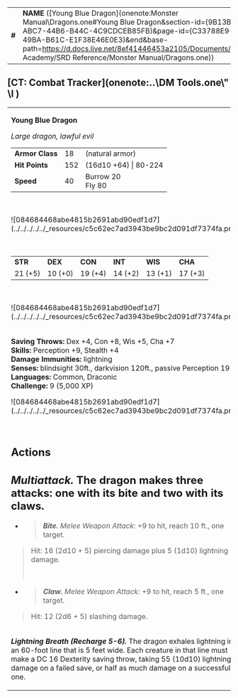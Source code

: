 |        |                                                                                                                                                                                                                                                                                                                    |        |         |         |     |       |         |
|--------|--------------------------------------------------------------------------------------------------------------------------------------------------------------------------------------------------------------------------------------------------------------------------------------------------------------------|--------|---------|---------|-----|-------|---------|
| **\#** | **NAME** ([Young Blue Dragon](onenote:Monster Manual\\Dragons.one#Young Blue Dragon&section-id={9B13BEB9-ABC7-44B6-B44C-4C9CDCEB85FB}&page-id={C33788E9-EBB8-49BA-B61C-E1F38E46E0E3}&end&base-path=https://d.docs.live.net/8ef41446453a2105/Documents/Adventure Academy/SRD Reference/Monster Manual/Dragons.one)) | **18** | **152** | **152** | \-  | Notes | 5000 XP |

## [CT: Combat Tracker](onenote:..\\DM Tools.one\\" \l )

<table><tbody><tr class="odd"><td><p><strong>Young Blue Dragon</strong></p><p><em>Large dragon, lawful evil</em></p><table><tbody><tr class="odd"><td><strong>Armor Class</strong></td><td>18</td><td>(natural armor)</td></tr><tr class="even"><td><strong>Hit Points</strong></td><td>152</td><td>(16d10 +64) | 80-224</td></tr><tr class="odd"><td><strong>Speed</strong></td><td>40</td><td>Burrow 20<br />
Fly 80</td></tr></tbody></table><p> </p><p>![084684468abe4815b2691abd90edf1d7](../../../../../_resources/c5c62ec7ad3943be9bc2d091df7374fa.png)</p><p> </p><table><tbody><tr class="odd"><td><strong>STR</strong></td><td><strong>DEX</strong></td><td><strong>CON</strong></td><td><strong>INT</strong></td><td><strong>WIS</strong></td><td><strong>CHA</strong></td></tr><tr class="even"><td>21 (+5)</td><td>10 (+0)</td><td>19 (+4)</td><td>14 (+2)</td><td>13 (+1)</td><td>17 (+3)</td></tr></tbody></table><p> </p><p>![084684468abe4815b2691abd90edf1d7](../../../../../_resources/c5c62ec7ad3943be9bc2d091df7374fa.png)</p><p><strong><br />
Saving Throws:</strong> Dex +4, Con +8, Wis +5, Cha +7<br />
<strong>Skills:</strong> Perception +9, Stealth +4<br />
<strong>Damage Immunities:</strong> lightning<br />
<strong>Senses:</strong> blindsight 30ft., darkvision 120ft., passive Perception 19<br />
<strong>Languages:</strong> Common, Draconic<br />
<strong>Challenge:</strong> 9 (5,000 XP)</p><p>![084684468abe4815b2691abd90edf1d7](../../../../../_resources/c5c62ec7ad3943be9bc2d091df7374fa.png)</p><p> </p><h2 id="actions"><strong>Actions</strong></h2><h2 id="multiattack.-the-dragon-makes-three-attacks-one-with-its-bite-and-two-with-its-claws."><em><strong>Multiattack.</strong></em> The dragon makes three attacks: one with its bite and two with its claws.</h2><ul><li><blockquote><p><em><strong>Bite.</strong> Melee Weapon Attack:</em> +9 to hit, reach 10 ft., one target.</p></blockquote></li></ul><blockquote><p>Hit: 16 (2d10 + 5) piercing damage plus 5 (1d10) lightning damage.</p><p> </p></blockquote><ul><li><blockquote><p><em><strong>Claw.</strong> Melee Weapon Attack:</em> +9 to hit, reach 5 ft., one target.</p></blockquote></li></ul><blockquote><p>Hit: 12 (2d6 + 5) slashing damage.</p></blockquote><p><em><strong><br />
Lightning Breath (Recharge 5-6).</strong></em> The dragon exhales lightning in an 60-foot line that is 5 feet wide. Each creature in that line must make a DC 16 Dexterity saving throw, taking 55 (10d10) lightning damage on a failed save, or half as much damage on a successful one.</p></td></tr></tbody></table>
